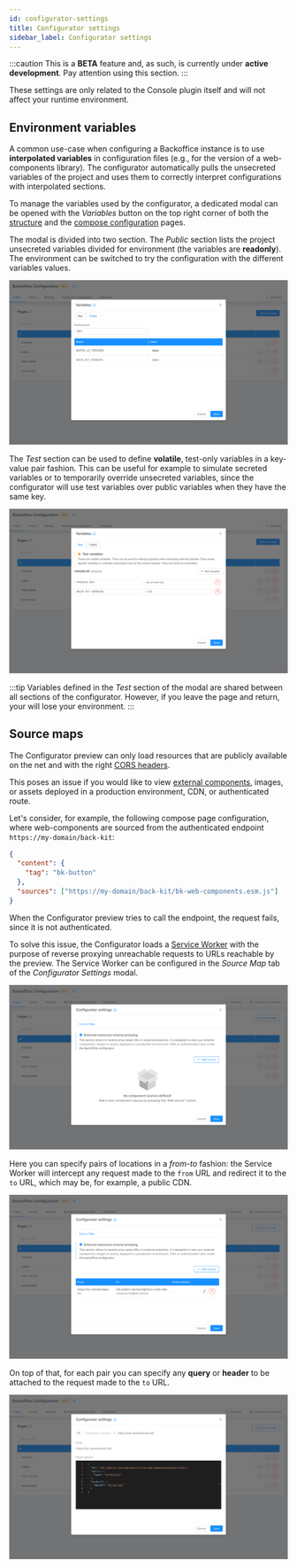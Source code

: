 ```yaml
---
id: configurator-settings
title: Configurator settings
sidebar_label: Configurator settings
---
```

:::caution
This is a **BETA** feature and, as such, is currently under **active development**. Pay attention using this section.
:::

These settings are only related to the Console plugin itself and will not affect your runtime environment. 

## Environment variables

A common use-case when configuring a Backoffice instance is to use **interpolated variables** in configuration files 
(e.g., for the version of a web-components library). The configurator automatically pulls the unsecreted variables of
the project and uses them to correctly interpret configurations with interpolated sections.

To manage the variables used by the configurator, a dedicated modal can be opened with the *Variables* button on the top
right corner of both the [structure](./20_structure.md) and the [compose configuration](./30_compose-pages.md) pages.

The modal is divided into two section. The *Public* section lists the project unsecreted variables divided for environment
(the variables are **readonly**). The environment can be switched to try the configuration with the different variables
values.

![Environment modal public tab](img/environment_public-tab.png)

The *Test* section can be used to define **volatile**, test-only variables in a key-value pair fashion. This can be
useful for example to simulate secreted variables or to temporarily override unsecreted variables, since the configurator
will use test variables over public variables when they have the same key.

![Environment modal test tab](img/environment_test-tab.png)

:::tip
Variables defined in the *Test* section of the modal are shared between all sections of the configurator. However, if
you leave the page and return, your will lose your environment.
:::

## Source maps

The Configurator preview can only load resources that are publicly available on the net and with the right
[CORS headers](https://developer.mozilla.org/en-US/docs/Web/HTTP/CORS). 

This poses an issue if you would like to view [external components](./60_external-components/10_overview.md), 
images, or assets deployed in a production environment, CDN, or authenticated route.

Let's consider, for example, the following compose page configuration, where web-components are sourced from the
authenticated endpoint `https://my-domain/back-kit`:

```json
{
  "content": {
    "tag": "bk-button"
  },
  "sources": ["https://my-domain/back-kit/bk-web-components.esm.js"]
}
```

When the Configurator preview tries to call the endpoint, the request fails, since it is not authenticated.

To solve this issue, the Configurator loads a [Service Worker](https://developer.mozilla.org/en-US/docs/Web/API/Service_Worker_API) 
with the purpose of reverse proxying unreachable requests to URLs reachable by the preview. The Service Worker can be
configured in the _Source Map_ tab of the _Configurator Settings_ modal.

![Source map tab](img/configurator-settings_source-map.png)

Here you can specify pairs of locations in a _from-to_ fashion: the Service Worker will intercept any request made to the
`from` URL and redirect it to the `to` URL, which may be, for example, a public CDN.

![Source map source](img/configurator-settings_source-map-source.png)

On top of that, for each pair you can specify any **query** or **header** to be attached to the request made to the `to` URL.

![Source map fetch options](img/configurator-settings_source-map-fetch-options.png)
